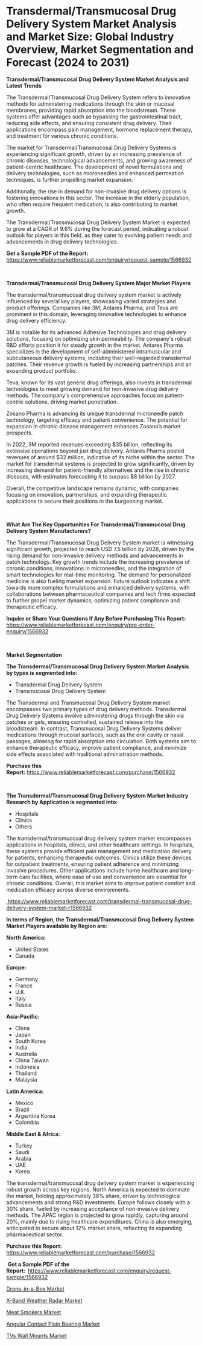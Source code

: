 <p><h1>Transdermal/Transmucosal Drug Delivery System Market Analysis and Market Size: Global Industry Overview, Market Segmentation and Forecast (2024 to 2031)</h1></p><p><strong>Transdermal/Transmucosal Drug Delivery System Market Analysis and Latest Trends</strong></p>
<p><p>The Transdermal/Transmucosal Drug Delivery System refers to innovative methods for administering medications through the skin or mucosal membranes, providing rapid absorption into the bloodstream. These systems offer advantages such as bypassing the gastrointestinal tract, reducing side effects, and ensuring consistent drug delivery. Their applications encompass pain management, hormone replacement therapy, and treatment for various chronic conditions.</p><p>The market for Transdermal/Transmucosal Drug Delivery Systems is experiencing significant growth, driven by an increasing prevalence of chronic diseases, technological advancements, and growing awareness of patient-centric healthcare. The development of novel formulations and delivery technologies, such as microneedles and enhanced permeation techniques, is further propelling market expansion. </p><p>Additionally, the rise in demand for non-invasive drug delivery options is fostering innovations in this sector. The increase in the elderly population, who often require frequent medication, is also contributing to market growth. </p><p>The Transdermal/Transmucosal Drug Delivery System Market is expected to grow at a CAGR of 9.6% during the forecast period, indicating a robust outlook for players in this field, as they cater to evolving patient needs and advancements in drug delivery technologies.</p></p>
<p><strong>Get a Sample PDF of the Report:&nbsp;</strong> <a href="https://www.reliablemarketforecast.com/enquiry/request-sample/1566932?utm_campaign=1435&utm_medium=2&utm_source=Github&utm_content=ia&utm_term=11102024&utm_id=transdermaltransmucosal-drug-delivery-system">https://www.reliablemarketforecast.com/enquiry/request-sample/1566932</a></p>
<p>&nbsp;</p>
<p><strong>Transdermal/Transmucosal Drug Delivery System Major Market Players</strong></p>
<p><p>The transdermal/transmucosal drug delivery system market is actively influenced by several key players, showcasing varied strategies and product offerings. Companies like 3M, Antares Pharma, and Teva are prominent in this domain, leveraging innovative technologies to enhance drug delivery efficiency.</p><p>3M is notable for its advanced Adhesive Technologies and drug delivery solutions, focusing on optimizing skin permeability. The company's robust R&D efforts position it for steady growth in the market. Antares Pharma specializes in the development of self-administered intramuscular and subcutaneous delivery systems, including their well-regarded transdermal patches. Their revenue growth is fueled by increasing partnerships and an expanding product portfolio.</p><p>Teva, known for its vast generic drug offerings, also invests in transdermal technologies to meet growing demand for non-invasive drug delivery methods. The company's comprehensive approaches focus on patient-centric solutions, driving market penetration.</p><p>Zosano Pharma is advancing its unique transdermal microneedle patch technology, targeting efficacy and patient convenience. The potential for expansion in chronic disease management enhances Zosano’s market prospects.</p><p>In 2022, 3M reported revenues exceeding $35 billion, reflecting its extensive operations beyond just drug delivery. Antares Pharma posted revenues of around $32 million, indicative of its niche within the sector. The market for transdermal systems is projected to grow significantly, driven by increasing demand for patient-friendly alternatives and the rise in chronic diseases, with estimates forecasting it to surpass $8 billion by 2027.</p><p>Overall, the competitive landscape remains dynamic, with companies focusing on innovation, partnerships, and expanding therapeutic applications to secure their positions in the burgeoning market.</p></p>
<p>&nbsp;</p>
<p><strong>What Are The Key Opportunities For Transdermal/Transmucosal Drug Delivery System Manufacturers?</strong></p>
<p><p>The Transdermal/Transmucosal Drug Delivery System market is witnessing significant growth, projected to reach USD 7.5 billion by 2028, driven by the rising demand for non-invasive delivery methods and advancements in patch technology. Key growth trends include the increasing prevalence of chronic conditions, innovations in microneedles, and the integration of smart technologies for real-time monitoring. The demand for personalized medicine is also fueling market expansion. Future outlook indicates a shift towards more complex formulations and enhanced delivery systems, with collaborations between pharmaceutical companies and tech firms expected to further propel market dynamics, optimizing patient compliance and therapeutic efficacy.</p></p>
<p><strong>Inquire or Share Your Questions If Any Before Purchasing This Report:</strong> <a href="https://www.reliablemarketforecast.com/enquiry/pre-order-enquiry/1566932?utm_campaign=1435&utm_medium=2&utm_source=Github&utm_content=ia&utm_term=11102024&utm_id=transdermaltransmucosal-drug-delivery-system">https://www.reliablemarketforecast.com/enquiry/pre-order-enquiry/1566932</a></p>
<p>&nbsp;</p>
<p><strong>Market Segmentation</strong></p>
<p><strong>The Transdermal/Transmucosal Drug Delivery System Market Analysis by types is segmented into:</strong></p>
<p><ul><li>Transdermal Drug Delivery System</li><li>Transmucosal Drug Delivery System</li></ul></p>
<p><p>The Transdermal and Transmucosal Drug Delivery System market encompasses two primary types of drug delivery methods. Transdermal Drug Delivery Systems involve administering drugs through the skin via patches or gels, ensuring controlled, sustained release into the bloodstream. In contrast, Transmucosal Drug Delivery Systems deliver medications through mucosal surfaces, such as the oral cavity or nasal passages, allowing for rapid absorption into circulation. Both systems aim to enhance therapeutic efficacy, improve patient compliance, and minimize side effects associated with traditional administration methods.</p></p>
<p><strong>Purchase this Report:&nbsp;</strong><a href="https://www.reliablemarketforecast.com/purchase/1566932?utm_campaign=1435&utm_medium=2&utm_source=Github&utm_content=ia&utm_term=11102024&utm_id=transdermaltransmucosal-drug-delivery-system">https://www.reliablemarketforecast.com/purchase/1566932</a></p>
<p>&nbsp;</p>
<p><strong>The Transdermal/Transmucosal Drug Delivery System Market Industry Research by Application is segmented into:</strong></p>
<p><ul><li>Hospitals</li><li>Clinics</li><li>Others</li></ul></p>
<p><p>The transdermal/transmucosal drug delivery system market encompasses applications in hospitals, clinics, and other healthcare settings. In hospitals, these systems provide efficient pain management and medication delivery for patients, enhancing therapeutic outcomes. Clinics utilize these devices for outpatient treatments, ensuring patient adherence and minimizing invasive procedures. Other applications include home healthcare and long-term care facilities, where ease of use and convenience are essential for chronic conditions. Overall, this market aims to improve patient comfort and medication efficacy across diverse environments.</p></p>
<p><a href="https://www.reliablemarketforecast.com/transdermal-transmucosal-drug-delivery-system-market-r1566932?utm_campaign=1435&utm_medium=2&utm_source=Github&utm_content=ia&utm_term=11102024&utm_id=transdermaltransmucosal-drug-delivery-system">&nbsp;https://www.reliablemarketforecast.com/transdermal-transmucosal-drug-delivery-system-market-r1566932</a></p>
<p><strong>In terms of Region, the Transdermal/Transmucosal Drug Delivery System Market Players available by Region are:</strong></p>
<p>
    <p> <strong> North America: </strong>
        <ul>
            <li>United States</li>
            <li>Canada</li>
        </ul>
        </p> 
    <p> <strong> Europe: </strong>
        <ul>
            <li>Germany</li>
            <li>France</li>
            <li>U.K.</li>
            <li>Italy</li>
            <li>Russia</li>
        </ul>
        </p> 
    <p> <strong> Asia-Pacific: </strong>
        <ul>
            <li>China</li>
            <li>Japan</li>
            <li>South Korea</li>
            <li>India</li>
            <li>Australia</li>
            <li>China Taiwan</li>
            <li>Indonesia</li>
            <li>Thailand</li>
            <li>Malaysia</li>
        </ul>
        </p> 
    <p> <strong> Latin America: </strong>
        <ul>
            <li>Mexico</li>
            <li>Brazil</li>
            <li>Argentina Korea</li>
            <li>Colombia</li>
        </ul>
        </p> 
    <p> <strong> Middle East & Africa: </strong>
        <ul>
            <li>Turkey</li>
            <li>Saudi</li>
            <li>Arabia</li>
            <li>UAE</li>
            <li>Korea</li>
        </ul>
    </p>
    </p>
<p><p>The transdermal/transmucosal drug delivery system market is experiencing robust growth across key regions. North America is expected to dominate the market, holding approximately 38% share, driven by technological advancements and strong R&D investments. Europe follows closely with a 30% share, fueled by increasing acceptance of non-invasive delivery methods. The APAC region is projected to grow rapidly, capturing around 20%, mainly due to rising healthcare expenditures. China is also emerging, anticipated to secure about 12% market share, reflecting its expanding pharmaceutical sector.</p></p>
<p><strong>Purchase this Report: </strong><a href="https://www.reliablemarketforecast.com/purchase/1566932?utm_campaign=1435&utm_medium=2&utm_source=Github&utm_content=ia&utm_term=11102024&utm_id=transdermaltransmucosal-drug-delivery-system">https://www.reliablemarketforecast.com/purchase/1566932</a></p>
<p>&nbsp;<strong>Get a Sample PDF of the Report:&nbsp;&nbsp;</strong><a href="https://www.reliablemarketforecast.com/enquiry/request-sample/1566932?utm_campaign=1435&utm_medium=2&utm_source=Github&utm_content=ia&utm_term=11102024&utm_id=transdermaltransmucosal-drug-delivery-system">https://www.reliablemarketforecast.com/enquiry/request-sample/1566932</a></p>
<p><strong></strong></p>
<p><p><a href="https://www.linkedin.com/pulse/analyzing-drone-in-a-box-market-dynamics-growth-drivers-ithue?utm_campaign=1435&utm_medium=2&utm_source=Github&utm_content=ia&utm_term=11102024&utm_id=transdermaltransmucosal-drug-delivery-system">Drone-in-a-Box Market</a></p><p><a href="https://www.linkedin.com/pulse/x-band-weather-radar-market-outlook-complete-industry-analysis-fuuwf?utm_campaign=1435&utm_medium=2&utm_source=Github&utm_content=ia&utm_term=11102024&utm_id=transdermaltransmucosal-drug-delivery-system">X-Band Weather Radar Market</a></p><p><a href="https://issuu.com/reportprime-2/docs/meat-smokers-market-size-2030.pptx_4c71d10a95b0ab?utm_campaign=1435&utm_medium=2&utm_source=Github&utm_content=ia&utm_term=11102024&utm_id=transdermaltransmucosal-drug-delivery-system">Meat Smokers Market</a></p><p><a href="https://www.linkedin.com/pulse/angular-contact-plain-bearing-market-analysis-report-rkpoe?utm_campaign=1435&utm_medium=2&utm_source=Github&utm_content=ia&utm_term=11102024&utm_id=transdermaltransmucosal-drug-delivery-system">Angular Contact Plain Bearing Market</a></p><p><a href="https://issuu.com/reportprime-2/docs/tvs-wall-mounts-market-size-2030.pp_1f89937774f5fd?utm_campaign=1435&utm_medium=2&utm_source=Github&utm_content=ia&utm_term=11102024&utm_id=transdermaltransmucosal-drug-delivery-system">TVs Wall Mounts Market</a></p></p>